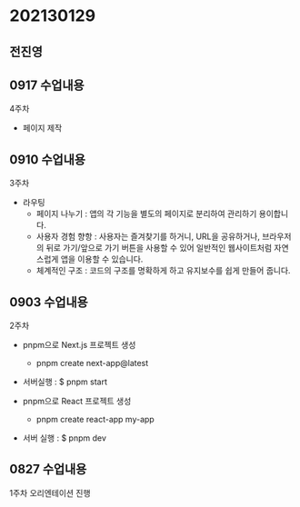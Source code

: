 # 202130129
## 전진영

## 0917 수업내용
4주차

* 페이지 제작

## 0910 수업내용
3주차

* 라우팅
  * 페이지 나누기 : 앱의 각 기능을 별도의 페이지로 분리하여 관리하기 용이합니다.
  * 사용자 경험 향항 : 사용자는 즐겨찾기를 하거니, URL을 공유하거나, 브라우저의 뒤로 가기/앞으로 가기 버튼을 사용할 수 있어 일반적인 웹사이트처럼 자연스럽게 앱을 이용할 수 있습니다.
  * 체계적인 구조 : 코드의 구조를 명확하게 하고 유지보수를 쉽게 만들어 줍니다.

## 0903 수업내용
2주차

* pnpm으로 Next.js 프로젝트 생성

  * pnpm create next-app@latest

* 서버실행 : $ pnpm start

* pnpm으로 React 프로젝트 생성

  * pnpm create react-app my-app

* 서버 실행 : $ pnpm dev


## 0827 수업내용

1주차 오리엔테이션 진행
